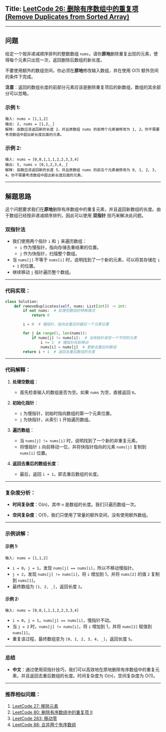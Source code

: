 ## Title: [LeetCode 26: 删除有序数组中的重复项 (Remove Duplicates from Sorted Array)](https://leetcode.com/problems/remove-duplicates-from-sorted-array/)

---

## 问题

给定一个按非递减顺序排列的整数数组 `nums`，请你**原地**删除重复出现的元素，使得每个元素只出现一次，返回删除后数组的新长度。

不要使用额外的数组空间，你必须在**原地**修改输入数组，并在使用 O(1) 额外空间的条件下完成。

**注意**：返回的数组长度的前部分元素应该是删除重复项后的新数组，数组的其余部分可以忽略。

### 示例 1:

```
输入: nums = [1,1,2]
输出: 2, nums = [1,2,_]
解释: 函数应该返回新的长度 2，并且原数组 nums 的前两个元素被修改为 1, 2。你不需要考虑数组中超出新长度后面的元素。
```

### 示例 2:

```
输入: nums = [0,0,1,1,1,2,2,3,3,4]
输出: 5, nums = [0,1,2,3,4,_]
解释: 函数应该返回新的长度 5，并且原数组 nums 的前五个元素被修改为 0, 1, 2, 3, 4。你不需要考虑数组中超出新长度后面的元素。
```

---

## 解题思路

这个问题要求我们在**原地**删除有序数组中的重复元素，并且返回新数组的长度。由于数组已经按非递减顺序排列，因此可以使用 **双指针** 技巧来解决此问题。

### 双指针法

- 我们使用两个指针 `i` 和 `j` 来遍历数组：
  - `i` 作为慢指针，指向存储去重结果的位置。
  - `j` 作为快指针，扫描整个数组。
- 当 `nums[j]` 不等于 `nums[i]` 时，说明找到了一个新的元素，可以将其存储在 `i + 1` 的位置。
- 继续移动 `j` 指针遍历整个数组。

---

### 代码实现：

```python
class Solution:
    def removeDuplicates(self, nums: List[int]) -> int:
        if not nums:  # 处理空数组的特殊情况
            return 0

        i = 0  # 慢指针，指向去重后的最后一个元素位置

        for j in range(1, len(nums)):
            if nums[j] != nums[i]:  # 当快指针发现一个不同的元素
                i += 1  # 慢指针向前移动
                nums[i] = nums[j]  # 更新去重后的数组
        return i + 1  # 返回去重后数组的长度
```

---

### 代码解释：

1. **处理空数组**：
   - 首先检查输入的数组是否为空。如果 `nums` 为空，直接返回 `0`。

2. **初始化指针**：
   - `i` 为慢指针，初始时指向数组的第一个元素位置。
   - `j` 为快指针，从索引 `1` 开始遍历数组。

3. **遍历数组**：
   - 当 `nums[j] != nums[i]` 时，说明找到了一个新的非重复元素。
   - 将慢指针 `i` 向前移动一位，并将快指针指向的元素 `nums[j]` 复制到 `nums[i]` 位置。

4. **返回去重后的数组长度**：
   - 最后，返回 `i + 1`，即去重后数组的长度。

---

### 复杂度分析：

- **时间复杂度**：O(n)，其中 `n` 是数组的长度。我们只遍历数组一次。
  
- **空间复杂度**：O(1)，我们只使用了常量的额外空间，没有使用额外数组。

---

### 示例讲解：

#### 示例 1:

```
输入: nums = [1,1,2]
```

- `i = 0`，`j = 1`，发现 `nums[j] == nums[i]`，所以不移动慢指针。
- `j = 2`，发现 `nums[j] != nums[i]`，将 `i` 增加到 1，并将 `nums[2]` 的值 `2` 复制到 `nums[1]`。
- 最终数组为 `[1, 2, _]`，返回长度 `2`。

#### 示例 2:

```
输入: nums = [0,0,1,1,1,2,2,3,3,4]
```

- `i = 0`，`j = 1`，`nums[j] == nums[i]`，慢指针不动。
- 当 `j = 2` 时，`nums[j] != nums[i]`，将 `i` 增加到 1，并将 `nums[2]` 赋值到 `nums[1]`。
- 重复该过程，最终数组变为 `[0, 1, 2, 3, 4, _]`，返回长度 `5`。

---

### 总结

- **中文**：通过使用双指针技巧，我们可以高效地在原地删除有序数组中的重复元素，并且返回去重后数组的长度。时间复杂度为 O(n)，空间复杂度为 O(1)。

---

### 推荐相似问题：

1. [LeetCode 27: 移除元素](https://leetcode.com/problems/remove-element/)
2. [LeetCode 80: 删除有序数组中的重复项 II](https://leetcode.com/problems/remove-duplicates-from-sorted-array-ii/)
3. [LeetCode 283: 移动零](https://leetcode.com/problems/move-zeroes/)
4. [LeetCode 88: 合并两个有序数组](https://leetcode.com/problems/merge-sorted-array/)
